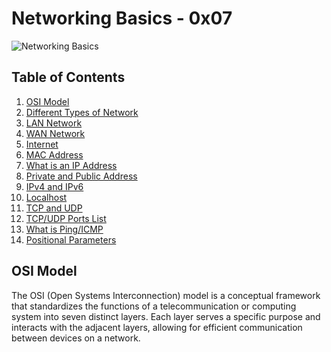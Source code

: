    <h1>Networking Basics - 0x07</h1>
    <img src="[networking_basics.jpg](https://s3.amazonaws.com/alx-intranet.hbtn.io/uploads/medias/2020/9/0fc96bd99faa7941b18bcae4c5f90c6acd11791d.jpg?X-Amz-Algorithm=AWS4-HMAC-SHA256&X-Amz-Credential=AKIARDDGGGOUSBVO6H7D%2F20230802%2Fus-east-1%2Fs3%2Faws4_request&X-Amz-Date=20230802T120937Z&X-Amz-Expires=86400&X-Amz-SignedHeaders=host&X-Amz-Signature=5cbac67c6fc4a7162791014b9ace84fed54c8f1ea361440022362a86771170f3)" alt="Networking Basics">

 <h2>Table of Contents</h2>
    <ol>
        <li><a href="#osi-model">OSI Model</a></li>
        <li><a href="#different-types-of-network">Different Types of Network</a></li>
        <li><a href="#lan-network">LAN Network</a></li>
        <li><a href="#wan-network">WAN Network</a></li>
        <li><a href="#internet">Internet</a></li>
        <li><a href="#mac-address">MAC Address</a></li>
        <li><a href="#what-is-an-ip-address">What is an IP Address</a></li>
        <li><a href="#private-and-public-address">Private and Public Address</a></li>
        <li><a href="#ipv4-and-ipv6">IPv4 and IPv6</a></li>
        <li><a href="#localhost">Localhost</a></li>
        <li><a href="#tcp-and-udp">TCP and UDP</a></li>
        <li><a href="#tcpudp-ports-list">TCP/UDP Ports List</a></li>
        <li><a href="#what-is-pingicmp">What is Ping/ICMP</a></li>
        <li><a href="#positional-parameters">Positional Parameters</a></li>
    </ol>

   <h2 id="osi-model">OSI Model</h2>
	<p>The OSI (Open Systems Interconnection) model is a conceptual framework that standardizes the functions of a telecommunication or computing system into seven distinct layers. Each layer serves a specific purpose and interacts with the adjacent layers, allowing for efficient communication between devices on a network.</p>
